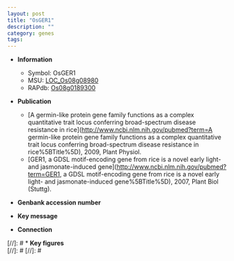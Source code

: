 ```yaml
---
layout: post
title: "OsGER1"
description: ""
category: genes
tags: 
---
```


* **Information**  
    + Symbol: OsGER1  
    + MSU: [LOC_Os08g08980](http://rice.plantbiology.msu.edu/cgi-bin/ORF_infopage.cgi?orf=LOC_Os08g08980)  
    + RAPdb: [Os08g0189300](http://rapdb.dna.affrc.go.jp/viewer/gbrowse_details/irgsp1?name=Os08g0189300)  

* **Publication**  
    + [A germin-like protein gene family functions as a complex quantitative trait locus conferring broad-spectrum disease resistance in rice](http://www.ncbi.nlm.nih.gov/pubmed?term=A germin-like protein gene family functions as a complex quantitative trait locus conferring broad-spectrum disease resistance in rice%5BTitle%5D), 2009, Plant Physiol.
    + [GER1, a GDSL motif-encoding gene from rice is a novel early light- and jasmonate-induced gene](http://www.ncbi.nlm.nih.gov/pubmed?term=GER1, a GDSL motif-encoding gene from rice is a novel early light- and jasmonate-induced gene%5BTitle%5D), 2007, Plant Biol (Stuttg).

* **Genbank accession number**  

* **Key message**  

* **Connection**  

[//]: # * **Key figures**  
[//]: # 
[//]: # 
